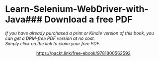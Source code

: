 # Learn-Selenium-WebDriver-with-Java### Download a free PDF

 <i>If you have already purchased a print or Kindle version of this book, you can get a DRM-free PDF version at no cost.<br>Simply click on the link to claim your free PDF.</i>
<p align="center"> <a href="https://packt.link/free-ebook/9781800562592">https://packt.link/free-ebook/9781800562592 </a> </p>